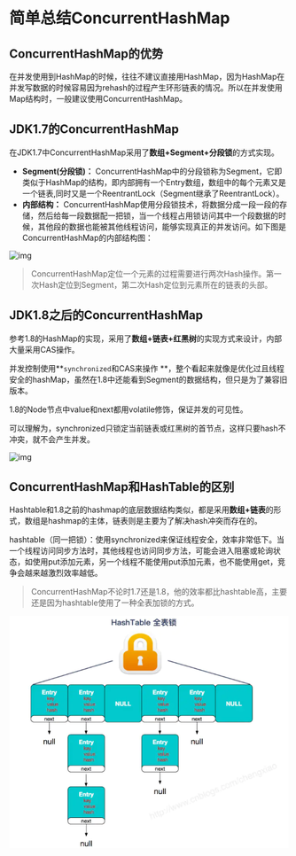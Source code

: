 # 简单总结ConcurrentHashMap

## ConcurrentHashMap的优势

在并发使用到HashMap的时候，往往不建议直接用HashMap，因为HashMap在并发写数据的时候容易因为rehash的过程产生环形链表的情况。所以在并发使用Map结构时，一般建议使用ConcurrentHashMap。

## JDK1.7的ConcurrentHashMap

在JDK1.7中ConcurrentHashMap采用了**数组+Segment+分段锁**的方式实现。

- **Segment(分段锁)：** ConcurrentHashMap中的分段锁称为Segment，它即类似于HashMap的结构，即内部拥有一个Entry数组，数组中的每个元素又是一个链表,同时又是一个ReentrantLock（Segment继承了ReentrantLock）。
- **内部结构：** ConcurrentHashMap使用分段锁技术，将数据分成一段一段的存储，然后给每一段数据配一把锁，当一个线程占用锁访问其中一个段数据的时候，其他段的数据也能被其他线程访问，能够实现真正的并发访问。如下图是ConcurrentHashMap的内部结构图：

![img](https://upload-images.jianshu.io/upload_images/20782304-35290e5426e7faab.png?imageMogr2/auto-orient/strip%7CimageView2/2/w/809/format/webp)

> ConcurrentHashMap定位一个元素的过程需要进行两次Hash操作。第一次Hash定位到Segment，第二次Hash定位到元素所在的链表的头部。

## JDK1.8之后的ConcurrentHashMap

参考1.8的HashMap的实现，采用了**数组+链表+红黑树**的实现方式来设计，内部大量采用CAS操作。

并发控制使用**`synchronized`和CAS来操作 **，整个看起来就像是优化过且线程安全的hashMap，虽然在1.8中还能看到Segment的数据结构，但只是为了兼容旧版本。

1.8的Node节点中value和next都用volatile修饰，保证并发的可见性。

可以理解为，synchronized只锁定当前链表或红黑树的首节点，这样只要hash不冲突，就不会产生并发。

![img](https://upload-images.jianshu.io/upload_images/20782304-f7ba6ac0add69cb6.png?imageMogr2/auto-orient/strip%7CimageView2/2/w/867/format/webp)

## ConcurrentHashMap和HashTable的区别

Hashtable和1.8之前的hashmap的底层数据结构类似，都是采用**数组+链表**的形式，数组是hashmap的主体，链表则是主要为了解决hash冲突而存在的。

hashtable（同一把锁）：使用synchronized来保证线程安全，效率非常低下。当一个线程访问同步方法时，其他线程也访问同步方法，可能会进入阻塞或轮询状态，如使用put添加元素，另一个线程不能使用put添加元素，也不能使用get，竞争会越来越激烈效率越低。

> ConcurrentHashMap不论时1.7还是1.8，他的效率都比hashtable高，主要还是因为hashtable使用了一种全表加锁的方式。

![img](../../../../images/webp)